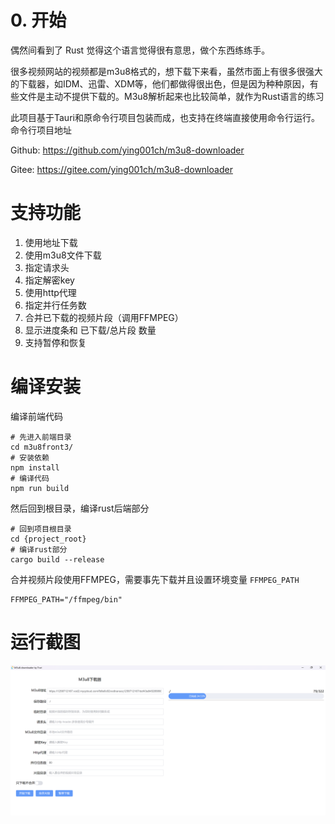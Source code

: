 # 0. 开始

偶然间看到了 Rust 觉得这个语言觉得很有意思，做个东西练练手。



很多视频网站的视频都是m3u8格式的，想下载下来看，虽然市面上有很多很强大的下载器，如IDM、迅雷、XDM等，他们都做得很出色，但是因为种种原因，有些文件是主动不提供下载的。M3u8解析起来也比较简单，就作为Rust语言的练习



此项目基于Tauri和原命令行项目包装而成，也支持在终端直接使用命令行运行。命令行项目地址

Github: https://github.com/ying001ch/m3u8-downloader

Gitee: https://gitee.com/ying001ch/m3u8-downloader

# 支持功能

1. 使用地址下载
2. 使用m3u8文件下载
3. 指定请求头
4. 指定解密key
5. 使用http代理
6. 指定并行任务数
7. 合并已下载的视频片段（调用FFMPEG）
8. 显示进度条和 已下载/总片段 数量
9. 支持暂停和恢复



# 编译安装

编译前端代码

```shell
# 先进入前端目录
cd m3u8front3/
# 安装依赖
npm install
# 编译代码
npm run build
```

然后回到根目录，编译rust后端部分

```shell
# 回到项目根目录
cd {project_root}
# 编译rust部分
cargo build --release
```

合并视频片段使用FFMPEG，需要事先下载并且设置环境变量 `FFMPEG_PATH`

```shell
FFMPEG_PATH="/ffmpeg/bin"
```
# 运行截图
![Snipaste_2023-08-01_09-03-26](docs/running.png)